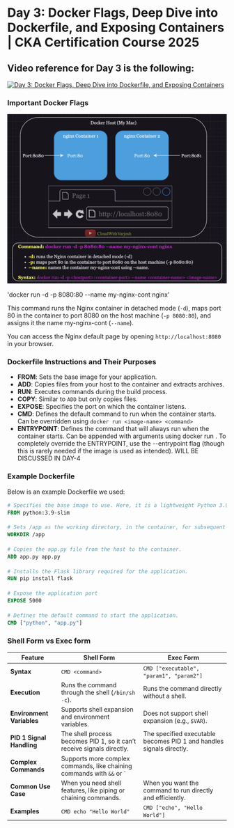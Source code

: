 # Day 3: Docker Flags, Deep Dive into Dockerfile, and Exposing Containers | CKA Certification Course 2025

## Video reference for Day 3 is the following:

[![Day 3: Docker Flags, Deep Dive into Dockerfile, and Exposing Containers](https://img.youtube.com/vi/p8VQmk_zbVo/1.jpg)](https://www.youtube.com/watch?v=p8VQmk_zbVo)


### Important Docker Flags

![Alt text](/images/3a.png)

'docker run -d -p 8080:80 --name my-nginx-cont nginx'

This command runs the Nginx container in detached mode (`-d`), maps port 80 in the container to port 8080 on the host machine (`-p 8080:80`), and assigns it the name my-nginx-cont (`--name`).

You can access the Nginx default page by opening `http://localhost:8080` in your browser.

### Dockerfile Instructions and Their Purposes

- **FROM**: Sets the base image for your application.
- **ADD**: Copies files from your host to the container and extracts archives.
- **RUN**: Executes commands during the build process.
- **COPY**: Similar to `ADD` but only copies files.
- **EXPOSE**: Specifies the port on which the container listens.
- **CMD**: Defines the default command to run when the container starts. Can be overridden using `docker run <image-name> <command>` 
- **ENTRYPOINT**: Defines the command that will always run when the container starts. Can be appended with arguments using docker run <image-name> <arguments>. To completely override the ENTRYPOINT, use the --entrypoint flag (though this is rarely needed if the image is used as intended). WILL BE DISCUSSED IN DAY-4

### Example Dockerfile

Below is an example Dockerfile we used:

```dockerfile
# Specifies the base image to use. Here, it is a lightweight Python 3.9 image.
FROM python:3.9-slim  

# Sets /app as the working directory, in the container, for subsequent instructions.
WORKDIR /app  

# Copies the app.py file from the host to the container.
ADD app.py app.py  

# Installs the Flask library required for the application.
RUN pip install flask  

# Expose the application port
EXPOSE 5000  

# Defines the default command to start the application.
CMD ["python", "app.py"]
```
### Shell Form vs Exec form

| **Feature**              | **Shell Form**                                      | **Exec Form**                                      |
|--------------------------|-----------------------------------------------------|----------------------------------------------------|
| **Syntax**               | `CMD <command>`                                     | `CMD ["executable", "param1", "param2"]`           |
| **Execution**            | Runs the command through the shell (`/bin/sh -c`).  | Runs the command directly without a shell.         |
| **Environment Variables**| Supports shell expansion and environment variables. | Does not support shell expansion (e.g., `$VAR`).    |
| **PID 1 Signal Handling**| The shell process becomes PID 1, so it can’t receive signals directly. | The specified executable becomes PID 1 and handles signals directly. |
| **Complex Commands**     | Supports more complex commands, like chaining commands with `&&` or `||`. | Best suited for simple commands with no shell features. |
| **Common Use Case**      | When you need shell features, like piping or chaining commands. | When you want the command to run directly and efficiently. |
| **Examples**             | `CMD echo "Hello World"`                           | `CMD ["echo", "Hello World"]`                      |

